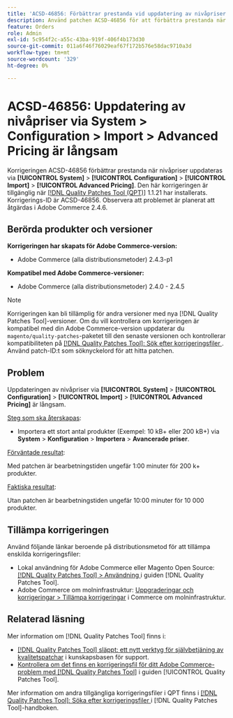 ```yaml
---
title: 'ACSD-46856: Förbättrar prestanda vid uppdatering av nivåpriser'
description: Använd patchen ACSD-46856 för att förbättra prestanda när du uppdaterar nivåpriser via System &gt; Configuration &gt; Import &gt; Advanced Pricing.
feature: Orders
role: Admin
exl-id: 5c954f2c-a55c-43ba-919f-406f4b173d30
source-git-commit: 011a6f46f76029eaf67f172b576e58dac9710a3d
workflow-type: tm+mt
source-wordcount: '329'
ht-degree: 0%

---
```


# ACSD-46856: Uppdatering av nivåpriser via System > Configuration > Import > Advanced Pricing är långsam

Korrigeringen ACSD-46856 förbättrar prestanda när nivåpriser uppdateras via **[!UICONTROL System]** > **[!UICONTROL Configuration]** > **[!UICONTROL Import]** > **[!UICONTROL Advanced Pricing]**. Den här korrigeringen är tillgänglig när [[!DNL Quality Patches Tool (QPT)]](https://experienceleague.adobe.com/sv/docs/commerce-operations/tools/quality-patches-tool/quality-patches-tool-to-self-serve-quality-patches) 1.1.21 har installerats. Korrigerings-ID är ACSD-46856. Observera att problemet är planerat att åtgärdas i Adobe Commerce 2.4.6.

## Berörda produkter och versioner

**Korrigeringen har skapats för Adobe Commerce-version:**

* Adobe Commerce (alla distributionsmetoder) 2.4.3-p1

**Kompatibel med Adobe Commerce-versioner:**

* Adobe Commerce (alla distributionsmetoder) 2.4.0 - 2.4.5

>[!NOTE]
>
>Korrigeringen kan bli tillämplig för andra versioner med nya [!DNL Quality Patches Tool]-versioner. Om du vill kontrollera om korrigeringen är kompatibel med din Adobe Commerce-version uppdaterar du `magento/quality-patches`-paketet till den senaste versionen och kontrollerar kompatibiliteten på [[!DNL Quality Patches Tool]: Sök efter korrigeringsfiler ](https://experienceleague.adobe.com/tools/commerce-quality-patches/index.html?lang=sv-SE). Använd patch-ID:t som söknyckelord för att hitta patchen.

## Problem

Uppdateringen av nivåpriser via **[!UICONTROL System]** > **[!UICONTROL Configuration]** > **[!UICONTROL Import]** > **[!UICONTROL Advanced Pricing]** är långsam.

<u>Steg som ska återskapas</u>:

* Importera ett stort antal produkter (Exempel: 10 kB+ eller 200 kB+) via **System** > **Konfiguration** > **Importera** > **Avancerade priser**.

<u>Förväntade resultat</u>:

Med patchen är bearbetningstiden ungefär 1:00 minuter för 200 k+ produkter.

<u>Faktiska resultat</u>:

Utan patchen är bearbetningstiden ungefär 10:00 minuter för 10 000 produkter.

## Tillämpa korrigeringen

Använd följande länkar beroende på distributionsmetod för att tillämpa enskilda korrigeringsfiler:

* Lokal användning för Adobe Commerce eller Magento Open Source: [[!DNL Quality Patches Tool] > Användning ](/help/tools/quality-patches-tool/usage.md) i guiden [!DNL Quality Patches Tool].
* Adobe Commerce om molninfrastruktur: [Uppgraderingar och korrigeringar > Tillämpa korrigeringar](https://experienceleague.adobe.com/docs/commerce-cloud-service/user-guide/develop/upgrade/apply-patches.html?lang=sv-SE) i Commerce om molninfrastruktur.

## Relaterad läsning

Mer information om [!DNL Quality Patches Tool] finns i:

* [[!DNL Quality Patches Tool] släppt: ett nytt verktyg för självbetjäning av kvalitetspatchar](https://experienceleague.adobe.com/sv/docs/commerce-operations/tools/quality-patches-tool/quality-patches-tool-to-self-serve-quality-patches) i kunskapsbasen för support.
* [Kontrollera om det finns en korrigeringsfil för ditt Adobe Commerce-problem med  [!DNL Quality Patches Tool]](/help/tools/quality-patches-tool/patches-available-in-qpt/check-patch-for-magento-issue-with-magento-quality-patches.md) i guiden [!UICONTROL Quality Patches Tool].


Mer information om andra tillgängliga korrigeringsfiler i QPT finns i [[!DNL Quality Patches Tool]: Söka efter korrigeringsfiler ](https://experienceleague.adobe.com/tools/commerce-quality-patches/index.html?lang=sv-SE) i [!DNL Quality Patches Tool]-handboken.
